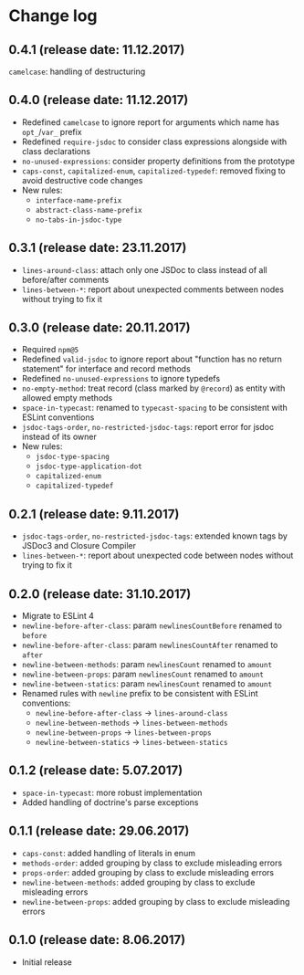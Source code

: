 # Change log

## 0.4.1 (release date: 11.12.2017)

`camelcase`: handling of destructuring

## 0.4.0 (release date: 11.12.2017)

* Redefined `camelcase` to ignore report for arguments which name has `opt_`/`var_` prefix
* Redefined `require-jsdoc` to consider class expressions alongside with class declarations
* `no-unused-expressions`: consider property definitions from the prototype
* `caps-const`, `capitalized-enum`, `capitalized-typedef`: removed fixing to avoid destructive code changes
* New rules:
    - `interface-name-prefix`
    - `abstract-class-name-prefix`
    - `no-tabs-in-jsdoc-type`

## 0.3.1 (release date: 23.11.2017)

* `lines-around-class`: attach only one JSDoc to class instead of all before/after comments
* `lines-between-*`: report about unexpected comments between nodes without trying to fix it

## 0.3.0 (release date: 20.11.2017)

* Required `npm@5`
* Redefined `valid-jsdoc` to ignore report about "function has no return statement" for interface and record methods
* Redefined `no-unused-expressions` to ignore typedefs
* `no-empty-method`: treat record (class marked by `@record`) as entity with allowed empty methods
* `space-in-typecast`: renamed to `typecast-spacing` to be consistent with ESLint conventions
* `jsdoc-tags-order`, `no-restricted-jsdoc-tags`: report error for jsdoc instead of its owner
* New rules:
    - `jsdoc-type-spacing`
    - `jsdoc-type-application-dot`
    - `capitalized-enum`
    - `capitalized-typedef`
    
## 0.2.1 (release date: 9.11.2017)

* `jsdoc-tags-order`, `no-restricted-jsdoc-tags`: extended known tags by JSDoc3 and Closure Compiler
* `lines-between-*`: report about unexpected code between nodes without trying to fix it

## 0.2.0 (release date: 31.10.2017)

* Migrate to ESLint 4
* `newline-before-after-class`: param `newlinesCountBefore` renamed to `before` 
* `newline-before-after-class`: param `newlinesCountAfter` renamed to `after` 
* `newline-between-methods`: param `newlinesCount` renamed to `amount` 
* `newline-between-props`: param `newlinesCount` renamed to `amount` 
* `newline-between-statics`: param `newlinesCount` renamed to `amount` 
* Renamed rules with `newline` prefix to be consistent with ESLint conventions:
    - `newline-before-after-class` -> `lines-around-class`
    - `newline-between-methods` -> `lines-between-methods`
    - `newline-between-props` -> `lines-between-props`
    - `newline-between-statics` -> `lines-between-statics`

## 0.1.2 (release date: 5.07.2017)

* `space-in-typecast`: more robust implementation
* Added handling of doctrine's parse exceptions

## 0.1.1 (release date: 29.06.2017)

* `caps-const`: added handling of literals in enum
* `methods-order`: added grouping by class to exclude misleading errors
* `props-order`: added grouping by class to exclude misleading errors
* `newline-between-methods`: added grouping by class to exclude misleading errors
* `newline-between-props`: added grouping by class to exclude misleading errors

## 0.1.0 (release date: 8.06.2017)

* Initial release
